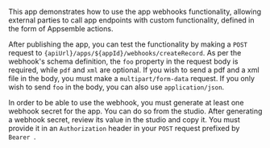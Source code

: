 This app demonstrates how to use the app webhooks functionality, allowing external parties to call
app endpoints with custom functionality, defined in the form of Appsemble actions.

After publishing the app, you can test the functionality by making a `POST` request to
`{apiUrl}/apps/${appId}/webhooks/createRecord`. As per the webhook's schema definition, the `foo`
property in the request body is required, while `pdf` and `xml` are optional. If you wish to send a
pdf and a xml file in the body, you must make a `multipart/form-data` request. If you only wish to
send `foo` in the body, you can also use `application/json`.

In order to be able to use the webhook, you must generate at least one webhook secret for the app.
You can do so from the studio. After generating a webhook secret, review its value in the studio and
copy it. You must provide it in an `Authorization` header in your `POST` request prefixed by
`Bearer `.
